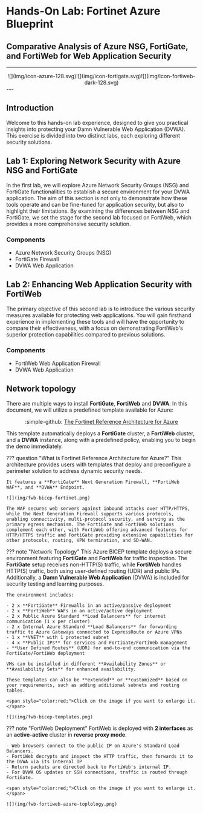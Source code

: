 # Hands-On Lab: Fortinet Azure Blueprint

## Comparative Analysis of Azure NSG, FortiGate, and FortiWeb for Web Application Security

---

<center>![](img/icon-azure-128.svg)![](img/icon-fortigate.svg)![](img/icon-fortiweb-dark-128.svg)</center>
---

## Introduction

Welcome to this hands-on lab experience, designed to give you practical insights into protecting your Damn Vulnerable Web Application (DVWA). This exercise is divided into two distinct labs, each exploring different security solutions.

## Lab 1: Exploring Network Security with Azure NSG and FortiGate

In the first lab, we will explore Azure Network Security Groups (NSG) and FortiGate functionalities to establish a secure environment for your DVWA application. The aim of this section is not only to demonstrate how these tools operate and can be fine-tuned for application security, but also to highlight their limitations. By examining the differences between NSG and FortiGate, we set the stage for the second lab focused on FortiWeb, which provides a more comprehensive security solution.

### Components

- Azure Network Security Groups (NSG)
- FortiGate Firewall
- DVWA Web Application

## Lab 2: Enhancing Web Application Security with FortiWeb

The primary objective of this second lab is to introduce the various security measures available for protecting web applications. You will gain firsthand experience in implementing these tools and will have the opportunity to compare their effectiveness, with a focus on demonstrating FortiWeb's superior protection capabilities compared to previous solutions.

### Components

- FortiWeb Web Application Firewall
- DVWA Web Application

## Network topology

There are multiple ways to install **FortiGate**, **FortiWeb** and **DVWA**. In this document, we will utilize a predefined template available for Azure:

<center>:simple-github: <a href="https://github.com/AJLab-GH/fortinetCloudBlueprint" target="_blank">The Fortinet Reference Architecture for Azure</a></center>

This template automatically deploys a **FortiGate** cluster, a **FortiWeb** cluster, and a **DVWA** instance, along with a predefined policy, enabling you to begin the demo immediately.

??? question "What is Fortinet Reference Architecture for Azure?"
    This architecture provides users with templates that deploy and preconfigure a perimeter solution to address dynamic security needs.

    It features a **FortiGate** Next Generation Firewall, **FortiWeb WAF**, and **DVWA** Endpoint.

    ![](img/fwb-bicep-fortinet.png)
    
    The WAF secures web servers against inbound attacks over HTTP/HTTPS, while the Next Generation Firewall supports various protocols, enabling connectivity, multi-protocol security, and serving as the primary egress mechanism. The FortiGate and FortiWeb solutions complement each other, with FortiWeb offering advanced features for HTTP/HTTPS traffic and FortiGate providing extensive capabilities for other protocols, routing, VPN termination, and SD-WAN.

??? note "Network Topology"
    This Azure BICEP template deploys a secure environment featuring **FortiGate** and **FortiWeb** for traffic inspection. The **FortiGate** setup receives non-HTTP(S) traffic, while **FortiWeb** handles HTTP(S) traffic, both using user-defined routing (UDR) and public IPs. Additionally, a **Damn Vulnerable Web Application** (DVWA) is included for security testing and learning purposes.

    The environment includes:

    - 2 x **FortiGate** Firewalls in an active/passive deployment
    - 2 x **FortiWeb** WAFs in an active/active deployment
    - 2 x Public Azure Standard **Load Balancers** for internet communication (1 x per cluster)
    - 2 x Internal Azure Standard **Load Balancers** for forwarding traffic to Azure Gateways connected to ExpressRoute or Azure VPNs
    - 1 x **VNET** with 1 protected subnet
    - 4 x **Public IPs** for services and FortiGate/FortiWeb management
    - **User Defined Routes** (UDR) for end-to-end communication via the FortiGate/FortiWeb deployment

    VMs can be installed in different **Availability Zones** or **Availability Sets** for enhanced availability.
    
    These templates can also be **extended** or **customized** based on your requirements, such as adding additional subnets and routing tables.

    <span style="color:red;">Click on the image if you want to enlarge it.</span>

    ![](img/fwb-bicep-templates.png)

??? note "FortiWeb Deployment"
    FortiWeb is deployed with **2 interfaces** as an **active-active** cluster in **reverse proxy mode**.

    - Web browsers connect to the public IP on Azure's Standard Load Balancers.
    - FortiWeb decrypts and inspect the HTTP traffic, then forwards it to the DVWA via its internal IP
    - Return packets are directed back to FortiWeb's internal IP.
    - For DVWA OS updates or SSH connections, traffic is routed through FortiGate.

    <span style="color:red;">Click on the image if you want to enlarge it.</span>

    ![](img/fwb-fortiweb-azure-toplology.png)
